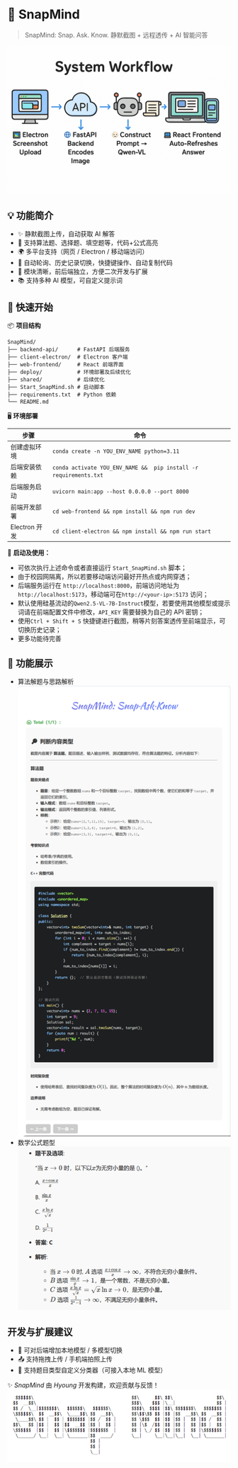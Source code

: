 # 📸 SnapMind

> SnapMind: Snap. Ask. Know.
> 静默截图 + 远程透传 + AI 智能问答

![Workflow](image/README/1748620975779.png)

## 💡 功能简介

- ✨ 静默截图上传，自动获取 AI 解答
- 🧠 支持算法题、选择题、填空题等，代码+公式高亮
- 🌍 多平台支持（网页 / Electron / 移动端访问）
- 🧾 自动轮询、历史记录切换，快捷键操作、自动复制代码
- 🔧 模块清晰，前后端独立，方便二次开发与扩展
- 📚 支持多种 AI 模型，可自定义提示词

## 🚀 快速开始

📦 **项目结构**

```
SnapMind/
├── backend-api/      # FastAPI 后端服务
├── client-electron/  # Electron 客户端
├── web-frontend/     # React 前端界面
├── deploy/           # 环境部署及后续优化
├── shared/           # 后续优化
├── Start_SnapMind.sh # 启动脚本
├── requirements.txt  # Python 依赖
└── README.md
```

🖥️ **环境部署**

| 步骤          | 命令                                                              |
| ------------- | ----------------------------------------------------------------- |
| 创建虚拟环境  | `conda create -n YOU_ENV_NAME python=3.11 `                       |
| 后端安装依赖  | `conda activate YOU_ENV_NAME &&  pip install -r requirements.txt` |
| 后端服务启动  | `uvicorn main:app --host 0.0.0.0 --port 8000`                     |
| 前端开发部署  | `cd web-frontend && npm install && npm run dev`                   |
| Electron 开发 | `cd client-electron && npm install && npm run start`              |

🎃 **启动及使用：**

- 可依次执行上述命令或者直接运行 `Start_SnapMind.sh` 脚本；
- 由于校园网隔离，所以若要移动端访问最好开热点或内网穿透；
- 后端服务运行在 `http://localhost:8000`，前端访问地址为 `http://localhost:5173`，移动端可在`http://<your-ip>:5173` 访问；
- 默认使用硅基流动的`Qwen2.5-VL-7B-Instruct`模型，若要使用其他模型或提示词请在前端配置文件中修改，`API_KEY` 需要替换为自己的 API 密钥；
- 使用`Ctrl + Shift + S` 快捷键进行截图，稍等片刻答案透传至前端显示，可切换历史记录；
- 更多功能待完善

## 📸 功能展示

- 算法解题与思路解析
  ![1748619784433](image/README/1748619784433.png)
- 数学公式题型
  ![1748621436960](image/README/1748621436960.png)

## 开发与扩展建议

- 🧩 可对后端增加本地模型 / 多模型切换
- 📤 支持拖拽上传 / 手机端拍照上传
- 🧪 支持题目类型自定义分类器（可接入本地 ML 模型）

✨ _SnapMind_ 由 _Hyoung_ 开发构建，欢迎贡献与反馈！
![1748621848314](image/README/1748621848314.png)
